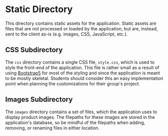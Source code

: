 # Static Directory

This directory contains static assets for the application. Static assets are files that are not processed or loaded by the application, but are, instead, sent to the client as-is (e.g. images, CSS, JavaScript, etc.).

## CSS Subdirectory

The `css` directory contains a single CSS file, `style.css`, which is used to style the front-end of the application. This file is rather small as a result of using [Bootstrap5](<https://getbootstrap.com/docs/5.1/getting-started/introduction/>) for most of the styling and since the application is meant to be mostly skeletal. Students should consider this an easy implementation point when planning the customizations for their group's project.

## Images Subdirectory

The `images` directory contains a set of files, which the application uses to display product images. The filepaths for these images are stored in the application's database, so be mindful of the filepaths when adding, removing, or renaming files in either location.
